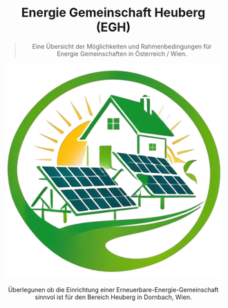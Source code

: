 <div align="center">

<!--lint ignore no-dead-urls-->

# Energie Gemeinschaft Heuberg (EGH)

> Eine Übersicht der Möglichkeiten und Rahmenbedingungen für Energie Gemeinschaften in Österreich / Wien.

<img width="500" src="./_media/egh_coverpage.png" alt="logo of docsify-awesome repository">

Überlegunen ob die Einrichtung einer Erneuerbare-Energie-Gemeinschaft sinnvol ist für den Bereich Heuberg in Dornbach, Wien.
</div>